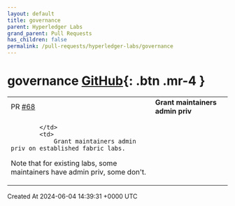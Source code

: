 ```yaml
---
layout: default
title: governance
parent: Hyperledger Labs
grand_parent: Pull Requests
has_children: false
permalink: /pull-requests/hyperledger-labs/governance
---
```


# governance <span class="fs-3 right-align">[GitHub](https://github.com/hyperledger-labs/governance){: .btn .mr-4 }</span>


<div>
    <table>
        <tr>
            <td>
                PR <a href="https://github.com/hyperledger-labs/governance/pull/68" class=".btn">#68</a>
            </td>
            <td>
                <b>
                    Grant maintainers admin priv
                </b>
            </td>
        </tr>
        <tr>
            <td>
                
            </td>
            <td>
                Grant maintainers admin priv on established fabric labs.

Note that for existing labs, some maintainers have admin priv, some don't.
            </td>
        </tr>
    </table>
    <div class="right-align">
        Created At 2024-06-04 14:39:31 +0000 UTC
    </div>
</div>

